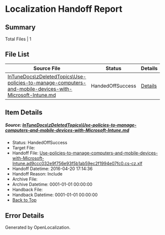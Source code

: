 # <a name='report-top'></a> Localization Handoff Report

## Summary
 Total Files | 1

## File List
 Source File | Status | Details 
 ----------- | ------ | ------- 
 [InTuneDocs\zDeletedTopics\Use-policies-to-manage-computers-and-mobile-devices-with-Microsoft-Intune.md](https://github.com/Microsoft/IntuneDocs-pr/blob/6e0fe3f0ba131921b8814ea0592c481f15830300/InTuneDocs/zDeletedTopics/Use-policies-to-manage-computers-and-mobile-devices-with-Microsoft-Intune.md) | HandedOffSuccess | [Details](#710ad8d60bd427fdc2d566e7605db98d6b46c3eb1591)

## Item Details
##### <a name='710ad8d60bd427fdc2d566e7605db98d6b46c3eb1591'></a> Source: [InTuneDocs\zDeletedTopics\Use-policies-to-manage-computers-and-mobile-devices-with-Microsoft-Intune.md](https://github.com/Microsoft/IntuneDocs-pr/blob/6e0fe3f0ba131921b8814ea0592c481f15830300/InTuneDocs/zDeletedTopics/Use-policies-to-manage-computers-and-mobile-devices-with-Microsoft-Intune.md)
* Status: HandedOffSuccess
* Target File: 
* Handoff File: [Use-policies-to-manage-computers-and-mobile-devices-with-Microsoft-Intune.ad9ccc032e9f756e93f5b1ab59ec2f1994e07fc0.cs-cz.xlf](https://github.com/Microsoft/EM.handoff/blob/7e98d0ee114a3ee0c1b3573c4e536315e27b7021/ol-handoff/Microsoft/IntuneDocs-pr.cs-cz/master/Use-policies-to-manage-computers-and-mobile-devices-with-Microsoft-Intune.ad9ccc032e9f756e93f5b1ab59ec2f1994e07fc0.cs-cz.xlf)
* Handoff Datetime: 2016-04-20 17:14:36
* Handoff Reason: Include
* Archive File: 
* Archive Datetime: 0001-01-01 00:00:00
* Handback File: 
* Handback Datetime: 0001-01-01 00:00:00
* [Back to Top](#report-top)


## Error Details

Generated by OpenLocalization.
